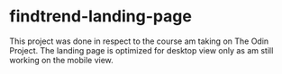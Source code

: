 # findtrend-landing-page
This project was done in respect to the course am taking on The Odin Project. The landing page is optimized for desktop view only as am still working on the mobile view.

